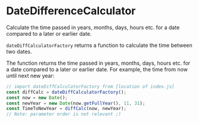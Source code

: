 # DateDifferenceCalculator
Calculate the time passed in years, months, days, hours etc. for a date compared to a later or earlier date.

`dateDiffCalculatorFactory` returns a function to calculate the time between two dates.

The function returns the time passed in years, months, days, hours etc. for a date compared to a later or earlier date.
For example, the time from now until next new year:

```js
// import dateDiffCalculatorFactory from [location of index.js]
const diffCalc = dateDiffCalculatorFactory();
const now = new Date();
const newYear = new Date(now.getFullYear(), 11, 31);
const TimeToNewYear = diffCalc(now, newYear);
// Note: parameter order is not relevant ;)
```    
